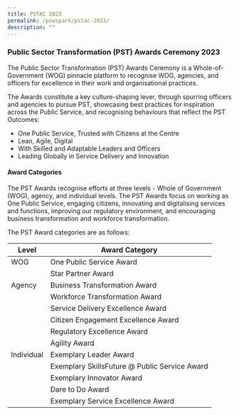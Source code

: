 ```yaml
---
title: PSTAC 2023
permalink: /pswspark/pstac-2023/
description: ""
---
```

### Public Sector Transformation (PST) Awards Ceremony 2023

The Public Sector Transformation (PST) Awards Ceremony is a Whole-of-Government (WOG) pinnacle platform to recognise WOG, agencies, and officers for excellence in their work and organisational practices.

The Awards constitute a key culture-shaping lever, through spurring officers and agencies to pursue PST, showcasing best practices for inspiration across the Public Service, and recognising behaviours that reflect the PST Outcomes:

* One Public Service, Trusted with Citizens at the Centre
* Lean, Agile, Digital
* With Skilled and Adaptable Leaders and Officers
* Leading Globally in Service Delivery and Innovation


#### Award Categories
The PST Awards recognise efforts at three levels - Whole of Government (WOG), agency, and individual levels. The PST Awards focus on working as One Public Service, engaging citizens, innovating and digitalising services and functions, improving our regulatory environment, and encouraging business transformation and workforce transformation.

The PST Award categories are as follows:

| Level| Award Category |
| --- | -------- | 
| WOG    | One Public Service Award |
|     | Star Partner Award    |
| Agency     | Business Transformation Award     |
|     | Workforce Transformation Award     |
|     | Service Delivery Excellence Award     |
|     | Citizen Engagement Excellence Award     |
|     | Regulatory Excellence Award     |
|     | Agility Award     |
| Individual     | Exemplary Leader Award     |
|     | Exemplary SkillsFuture @ Public Service Award    |
|  | Exemplary Innovator Award    |
|      | Dare to Do Award    |
|    | Exemplary Service Excellence Award    |